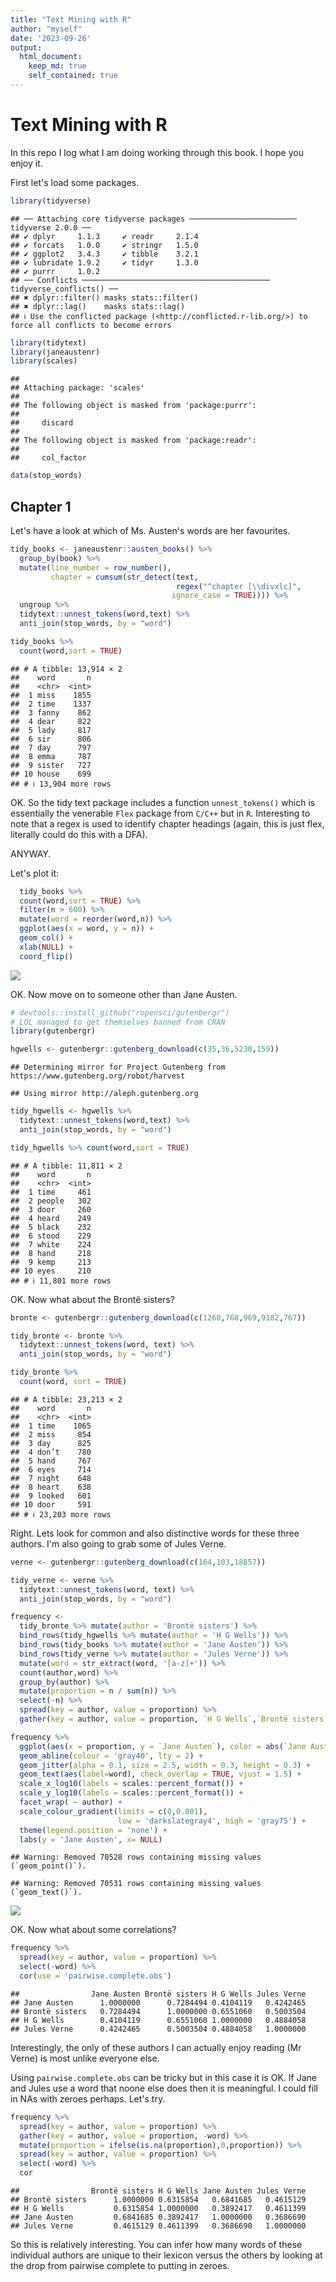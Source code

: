 ```yaml
---
title: "Text Mining with R"
author: "myself"
date: '2023-09-26'
output: 
  html_document:
    keep_md: true
    self_contained: true
---
```


# Text Mining with R

In this repo I log what I am doing working through this book. I hope you enjoy it. 

First let's load some packages.


```r
library(tidyverse)
```

```
## ── Attaching core tidyverse packages ──────────────────────── tidyverse 2.0.0 ──
## ✔ dplyr     1.1.3     ✔ readr     2.1.4
## ✔ forcats   1.0.0     ✔ stringr   1.5.0
## ✔ ggplot2   3.4.3     ✔ tibble    3.2.1
## ✔ lubridate 1.9.2     ✔ tidyr     1.3.0
## ✔ purrr     1.0.2     
## ── Conflicts ────────────────────────────────────────── tidyverse_conflicts() ──
## ✖ dplyr::filter() masks stats::filter()
## ✖ dplyr::lag()    masks stats::lag()
## ℹ Use the conflicted package (<http://conflicted.r-lib.org/>) to force all conflicts to become errors
```

```r
library(tidytext)
library(janeaustenr)
library(scales)
```

```
## 
## Attaching package: 'scales'
## 
## The following object is masked from 'package:purrr':
## 
##     discard
## 
## The following object is masked from 'package:readr':
## 
##     col_factor
```

```r
data(stop_words)
```

## Chapter 1

Let's have a look at which of Ms. Austen's words are her favourites. 


```r
tidy_books <- janeaustenr::austen_books() %>%
  group_by(book) %>%
  mutate(line_number = row_number(),
         chapter = cumsum(str_detect(text,
                                     regex("^chapter [\\divxlc]",
                                    ignore_case = TRUE)))) %>%
  ungroup %>%
  tidytext::unnest_tokens(word,text) %>%
  anti_join(stop_words, by = "word")

tidy_books %>%
  count(word,sort = TRUE)
```

```
## # A tibble: 13,914 × 2
##    word       n
##    <chr>  <int>
##  1 miss    1855
##  2 time    1337
##  3 fanny    862
##  4 dear     822
##  5 lady     817
##  6 sir      806
##  7 day      797
##  8 emma     787
##  9 sister   727
## 10 house    699
## # ℹ 13,904 more rows
```
OK. So the tidy text package includes a function `unnest_tokens()` which is essentially the venerable `Flex` package from `C/C++` but in `R`. Interesting to note that a regex is used to identify chapter headings (again, this is just flex, literally could do this with a DFA). 

ANYWAY.

Let's plot it: 


```r
  tidy_books %>%
  count(word,sort = TRUE) %>%
  filter(n > 600) %>%
  mutate(word = reorder(word,n)) %>%
  ggplot(aes(x = word, y = n)) +
  geom_col() +
  xlab(NULL) +
  coord_flip()
```

![](mining_files/figure-html/unnamed-chunk-3-1.png)<!-- -->

OK. Now move on to someone other than Jane Austen. 


```r
# devtools::install_github("ropensci/gutenbergr")
# LOL managed to get themselves banned from CRAN
library(gutenbergr)

hgwells <- gutenbergr::gutenberg_download(c(35,36,5230,159))
```

```
## Determining mirror for Project Gutenberg from https://www.gutenberg.org/robot/harvest
```

```
## Using mirror http://aleph.gutenberg.org
```

```r
tidy_hgwells <- hgwells %>%
  tidytext::unnest_tokens(word,text) %>%
  anti_join(stop_words, by = "word")

tidy_hgwells %>% count(word,sort = TRUE)
```

```
## # A tibble: 11,811 × 2
##    word       n
##    <chr>  <int>
##  1 time     461
##  2 people   302
##  3 door     260
##  4 heard    249
##  5 black    232
##  6 stood    229
##  7 white    224
##  8 hand     218
##  9 kemp     213
## 10 eyes     210
## # ℹ 11,801 more rows
```

OK. Now what about the Brontë sisters? 


```r
bronte <- gutenbergr::gutenberg_download(c(1260,768,969,9182,767))

tidy_bronte <- bronte %>%
  tidytext::unnest_tokens(word, text) %>%
  anti_join(stop_words, by = "word")

tidy_bronte %>% 
  count(word, sort = TRUE)
```

```
## # A tibble: 23,213 × 2
##    word       n
##    <chr>  <int>
##  1 time    1065
##  2 miss     854
##  3 day      825
##  4 don’t    780
##  5 hand     767
##  6 eyes     714
##  7 night    648
##  8 heart    638
##  9 looked   601
## 10 door     591
## # ℹ 23,203 more rows
```
Right. Lets look for common and also distinctive words for these three authors. I'm also going to grab some of Jules Verne.

```r
verne <- gutenbergr::gutenberg_download(c(164,103,18857))

tidy_verne <- verne %>%
  tidytext::unnest_tokens(word, text) %>%
  anti_join(stop_words, by = "word")

frequency <- 
  tidy_bronte %>% mutate(author = 'Brontë sisters') %>%
  bind_rows(tidy_hgwells %>% mutate(author = 'H G Wells')) %>%
  bind_rows(tidy_books %>% mutate(author = 'Jane Austen')) %>%
  bind_rows(tidy_verne %>% mutate(author = 'Jules Verne')) %>%
  mutate(word = str_extract(word, '[a-z]+')) %>%
  count(author,word) %>%
  group_by(author) %>%
  mutate(proportion = n / sum(n)) %>%
  select(-n) %>%
  spread(key = author, value = proportion) %>%
  gather(key = author, value = proportion, `H G Wells`,`Brontë sisters`,`Jules Verne`)

frequency %>% 
  ggplot(aes(x = proportion, y = `Jane Austen`), color = abs(`Jane Austen`-author)) +
  geom_abline(colour = 'gray40', lty = 2) + 
  geom_jitter(alpha = 0.1, size = 2.5, width = 0.3, height = 0.3) + 
  geom_text(aes(label=word), check_overlap = TRUE, vjust = 1.5) + 
  scale_x_log10(labels = scales::percent_format()) + 
  scale_y_log10(labels = scales::percent_format()) +
  facet_wrap( ~ author) + 
  scale_colour_gradient(limits = c(0,0.001), 
                        low = 'darkslategray4', high = 'gray75') +
  theme(legend.position = 'none') + 
  labs(y = 'Jane Austen', x= NULL)
```

```
## Warning: Removed 70528 rows containing missing values (`geom_point()`).
```

```
## Warning: Removed 70531 rows containing missing values (`geom_text()`).
```

![](mining_files/figure-html/unnamed-chunk-6-1.png)<!-- -->

OK. Now what about some correlations? 

```r
frequency %>% 
  spread(key = author, value = proportion) %>%
  select(-word) %>%
  cor(use = 'pairwise.complete.obs')
```

```
##                Jane Austen Brontë sisters H G Wells Jules Verne
## Jane Austen      1.0000000      0.7284494 0.4104119   0.4242465
## Brontë sisters   0.7284494      1.0000000 0.6551060   0.5003504
## H G Wells        0.4104119      0.6551060 1.0000000   0.4884058
## Jules Verne      0.4242465      0.5003504 0.4884058   1.0000000
```
Interestingly, the only of these authors I can actually enjoy reading (Mr Verne) is most unlike everyone else. 

Using `pairwise.complete.obs` can be tricky but in this case it is OK. If Jane and Jules use a word that noone else does then it is meaningful. I could fill in NAs with zeroes perhaps. Let's try. 


```r
frequency %>%
  spread(key = author, value = proportion) %>%
  gather(key = author, value = proportion, -word) %>%
  mutate(proportion = ifelse(is.na(proportion),0,proportion)) %>%
  spread(key = author, value = proportion) %>%
  select(-word) %>%
  cor
```

```
##                Brontë sisters H G Wells Jane Austen Jules Verne
## Brontë sisters      1.0000000 0.6315854   0.6841685   0.4615129
## H G Wells           0.6315854 1.0000000   0.3892417   0.4611399
## Jane Austen         0.6841685 0.3892417   1.0000000   0.3686690
## Jules Verne         0.4615129 0.4611399   0.3686690   1.0000000
```

So this is relatively interesting. You can infer how many words of these individual authors are unique to their lexicon versus the others by looking at the drop from pairwise complete to putting in zeroes. 

